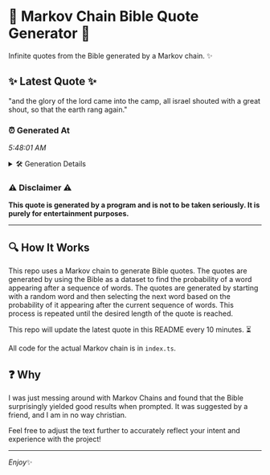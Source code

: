 # 📖 Markov Chain Bible Quote Generator 📖

Infinite quotes from the Bible generated by a Markov chain. ✨

## ✨ Latest Quote ✨
"and the glory of the lord came into the camp, all israel shouted with a great shout, so that the earth rang again."

### ⏰ Generated At
*5:48:01 AM*

<details>
    <summary>🛠️ Generation Details</summary>
    <p>
        <strong>🌱 Seed:</strong> and<br>
        <strong>🔄 Iterations:</strong> 22<br>
        <strong>📜 Context History:</strong><br>[ and ]: the<br>[ and, the ]: glory<br>[ and, the, glory ]: of<br>[ and, the, glory, of ]: the<br>[ and, the, glory, of, the ]: lord<br>[ and, the, glory, of, the, lord ]: came<br>[ the, glory, of, the, lord, came ]: into<br>[ glory, of, the, lord, came, into ]: the<br>[ of, the, lord, came, into, the ]: camp,<br>[ the, lord, came, into, the, camp, ]: all<br>[ lord, came, into, the, camp,, all ]: israel<br>[ came, into, the, camp,, all, israel ]: shouted<br>[ into, the, camp,, all, israel, shouted ]: with<br>[ the, camp,, all, israel, shouted, with ]: a<br>[ camp,, all, israel, shouted, with, a ]: great<br>[ all, israel, shouted, with, a, great ]: shout,<br>[ israel, shouted, with, a, great, shout, ]: so<br>[ shouted, with, a, great, shout,, so ]: that<br>[ with, a, great, shout,, so, that ]: the<br>[ a, great, shout,, so, that, the ]: earth<br>[ great, shout,, so, that, the, earth ]: rang<br>[ shout,, so, that, the, earth, rang ]: again.<br>
    </p>
</details>

### ⚠️ Disclaimer ⚠️
**This quote is generated by a program and is not to be taken seriously. It is purely for entertainment purposes.**

---

## 🔍 How It Works

This repo uses a Markov chain to generate Bible quotes. The quotes are generated by using the Bible as a dataset to find the probability of a word appearing after a sequence of words. The quotes are generated by starting with a random word and then selecting the next word based on the probability of it appearing after the current sequence of words. This process is repeated until the desired length of the quote is reached.

This repo will update the latest quote in this README every 10 minutes. ⏳

All code for the actual Markov chain is in `index.ts`.

## ❓ Why

I was just messing around with Markov Chains and found that the Bible surprisingly yielded good results when prompted. 
It was suggested by a friend, and I am in no way christian.

Feel free to adjust the text further to accurately reflect your intent and experience with the project!

---

*Enjoy*✨
